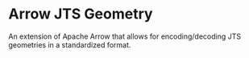 # Arrow JTS Geometry

An extension of Apache Arrow that allows for encoding/decoding JTS geometries in a standardized format.

